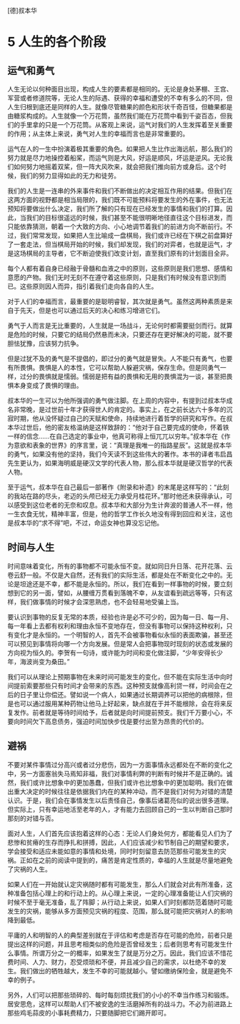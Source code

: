 <link href="../../../css/style.css" rel="stylesheet" type="text/css" />

<span class="r">[德]叔本华


#  5 人生的各个阶段

## 运气和勇气

<div class="p">

人生无论以何种面目出现，构成人生的要素都是相同的。无论是身处茅棚、王宫、军营或者修道院等，无论人生的际遇、获得的幸福和遭受的不幸有多么的不同，但人生归根到底还是同样的人生。就像尽管糖果的颜色和形状千奇百怪，但糖果都是由糖浆构成的。人生就像一个万花筒，虽然我们能在万花筒中看到千姿百态，但我们的手里拿的只是一个万花筒。从客观上来说，运气对我们的人生发挥着至关重要的作用；从主体上来说，勇气对人生的幸福而言也是非常重要的。
  
运气在人的一生中扮演着极其重要的角色。如果把人生比作出海远航，那么我们的努力就是尽力地操控着船桨，而运气则是大风，好运是顺风，坏运是逆风。无论我们如何努力地摇着双桨，但一阵大风吹来，就会把我们推向前方或身后。这个时候，我们的努力显得如此的无力和徒劳。
  
我们的人生是一连串的外来事件和我们不断做出的决定相互作用的结果。但我们在这两方面的视野都是相当局限的，我们既不可能预料将要发生的外在事件，也无法预知将要做出什么决定，我们所了解的只有现在已经发生的事情和我们的打算。因此，当我们的目标很遥远的时候，我们甚至不能很明晰地径直往这个目标进发，而只能依靠猜测，朝着一个大致的方向、小心地调节着我们的前进方向不断前行。不过，我们常常发现，如果把人生比喻成一盘棋局，我们或许已经在下棋之前盘算好了一套走法，但当棋局开始的时候，我们却发现，我们的对弈者，也就是运气，才是这场棋局的主导者，它不断迫使我们改变计划，直至我们原有的计划面目全非。
  
每个人都有着自身已经融于骨髓和血液之中的原则，这些原则是我们思想、感情和意愿的产物。我们无时无刻不在遵守着这些原则，只是我们有时候没有意识到而已。这些原则因人而异，指引着我们走向各自的人生。
  
对于人们的幸福而言，最重要的是聪明睿智，其次就是勇气。虽然这两种素质是来自于先天，但是也可以通过后天的决心和练习增进它们。
  
勇气于人而言是无比重要的，人生就是一场战斗，无论何时都需要挺剑而行。就算是危险的时候，只要它的结局仍然悬而未决，只要还存在更好解决的可能，就不要胆怯犹豫，应该努力抗争。
  
但是过犹不及的勇气是不提倡的，即过分的勇气就是冒失。人不能只有勇气，也要有所畏惧。畏惧是人的本性，它可以帮助人躲避灾祸，保存生命。但是同勇气一样，过分的畏惧就是懦弱。懦弱是把有益的畏惧和无用的畏惧混为一谈，甚至把畏惧本身变成了畏惧的理由。
  
叔本华的一生可以为他所强调的勇气做注脚。在上周的内容中，有提到过叔本华成名非常晚，是过世前十年才获得世人的肯定的。事实上，在之前长达六十多年的沉寂时期，他从没怀疑过自己的天赋和使命，持续地进行着哲学的研究和写作。在叔本华过世后，他的密友格温纳是这样致辞的：“他对于自己要完成的使命，怀着铁一样的信念……在自己选定的事业中，他真可称得上恒兀兀以穷年。”叔本华在《作为意欲和表象的世界》的序言里，说：“真理是我唯一的指路星辰”。这就是叔本华的勇气，如果没有他的坚持，我们今天读不到这些伟大的著作。本书的译者韦启昌先生更认为，如果海明威是硬汉文学的代表人物，那么叔本华就是硬汉哲学的代表人物。
  
至于运气，叔本华在自己最后一部著作《附录和补遗》的末尾是这样写的：“此刻的我站在路的尽头，老迈的头颅已经无力承受月桂花环。”那时他还未获得承认，可以感受到这位老者的无奈和叹息。叔本华和大部分为生计奔波的普通人不一样，他一生衣食无忧，精神丰富，但是，他的哲学工作长久地没有得到回应和关注，这也是叔本华的“求不得”吧，不过，命运女神也算没忘记他。

</div>

## 时间与人生

<div class="p">

时间意味着变化，所有的事物都不可能永恒不变。就如同日升日落、花开花落、云卷云舒一般。不仅是大自然，还有我们的实际生活，都是处在不断变化之中的。无论是坦途还是不幸，都不能是永恒的。所以，我们在看到一样事物的时候，要立刻想到它的另一面，譬如，从腰缠万贯看到落魄不幸，从友谊看到疏远等等，只有这样，我们做事情的时候才会深思熟虑，也不会轻易地受骗上当。
  
要认识到事物的反复无常的本质，经验也许是必不可少的，因为每一日、每一月、每一年看上去都有权利和理由永恒不变地存在，但没有事物可以保持这种权利，只有变化才是永恒的。一个明智的人，首先不会被事物看似永恒的表面欺骗，甚至还可以预见到事情将向哪一个方向发展。但是常人会把事物现时现刻的状态或发展的方向视为恒久的。李贺有一句诗，或许能为时间和变化做注脚，“少年安得长少年，海波尚变为桑田。”
  
我们可以从理论上预期事物在未来时间可能发生的变化，但不能在实际生活中向时间提前索要那些只有时间才会带来的东西。这种预支就像高利贷一样，时间会在之后的日子里让你偿还。譬如说一个病人，如果通过长期调养可以把他的病根除，但是也可以通过服用某种药物让他马上好起来，缺点就在于并不能根除，会在将来反复发作。前者就是等待时间给予，后者就是向时间提前预支。我们千万要小心，不要向时间欠下高息债务，强迫时间加快步伐是要付出至为昂贵的代价的。

</div>

## 避祸

<div class="p">

不要对某件事情过分高兴或者过分悲伤，因为一方面事情永远都处在不断的变化之中，另一方面塞翁失马焉知非福，我们对事情利弊的判断有时候并不是正确的。诚然，我们或许比想象中的更加愚蠢，但我们或许也比想象中的更加聪明。我们在做出重大决定的时候往往是依据我们内在的某种冲动，而不是我们对何为对错的清楚认识。于是，我们会在事情发生以后责怪自己，像事后诸葛亮似的说出很多道理。但实际上，只有幸运地活至老年的人，才有能力去回顾自己的一生以判断自己那时那刻的对错与否。
  
面对人生，人们首先应该抱着这样的心态：无论人们身处何方，都能看见人们为了悲惨和贫瘠的生存而挣扎和拼搏，因此，人们应该减少和节制自己的期望和要求，学会接受和适应未能如意的事情和处境，同时时刻留意去防范那些可能发生的灾祸。正如在之前的阅读中提到的，痛苦是肯定性质的，幸福的人生就是尽量地避免了灾祸的人生。
  
如果人们在一开始就认定灾祸随时都有可能发生，那么人们就会对此有所准备，这种准备包括心理上的和行动上的。从心理上来说，一定的心理准备能让人们灾祸的时候不至于毫无准备，乱了阵脚；从行动上来说，如果人们时刻都防范着随时可能发生的灾祸，能够从多方面预见灾祸的程度、范围，那么就可能把灾祸对人的影响降到最低。
  
平庸的人和明智的人的典型差别就在于评估和考虑是否存在可能的危险，前者只是提出这样的问题，并且思考相类似的危险是否曾经发生；后者则思考有可能发生什么事情。所谓万分之一的概率，如果发生了就是万分之万。因此，我们应该不惜花费时间、人力、财力，忍受烦琐和不便，并且减少自己的需求，以杜绝不幸的发生。我们做出的牺牲越大，发生不幸的可能就越小。譬如缴纳保险金，就是避免不幸的例子。
  
另外，人们可以把那些琐碎的、每时每刻烦扰我们的小小的不幸当作练习和锻炼。居安思危，这样可以帮助人们不被安逸的生活磨掉所有的战斗力。不必为前进路上那些鸡毛蒜皮的小事耗费精力，只要随脚把它们踢开即可。

</div>
